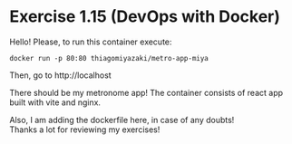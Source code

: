 # Exercise 1.15 (DevOps with Docker)

Hello! Please, to run this container execute:

```
docker run -p 80:80 thiagomiyazaki/metro-app-miya
```

Then, go to http://localhost 

There should be my metronome app! The container consists of react app built with vite and nginx.

Also, I am adding the dockerfile here, in case of any doubts! <br>
Thanks a lot for reviewing my exercises!
